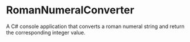 # RomanNumeralConverter
A C# console application that converts a roman numeral string and return the corresponding integer value.
